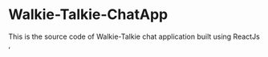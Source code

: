 # Walkie-Talkie-ChatApp
This is the source code of Walkie-Talkie chat application built using ReactJs ,
